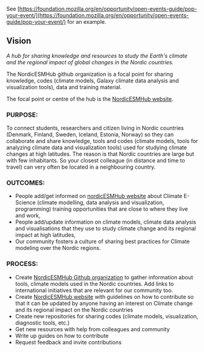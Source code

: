 
See [https://foundation.mozilla.org/en/opportunity/open-events-guide/pop-your-event/](https://foundation.mozilla.org/en/opportunity/open-events-guide/pop-your-event/) for an example.

## Vision

*A hub for sharing knowledge and resources to study the Earth's climate and the regional impact of global changes in the Nordic countries.*

The NordicESMHub github organization is a focal point for sharing knowledge, codes (climate models, Galaxy climate data analysis and visualization tools), data and training material.

The focal point or centre of the hub is the [NordicESMHub website](https://nordicesmhub.github.io/). 

### PURPOSE:

To connect students, researchers and citizen living in Nordic countries (Denmark, Finland, Sweden, Iceland, Estonia, Norway) so they can collaborate and share knowledge, tools and codes (climate models, tools for analyzing climate data and visualization tools) used for studying climate changes at high latitudes. The reason is that Nordic countries are large but with few inhabitants. So your closest colleague (in distance and time to travel) can very often be located in a neighbouring country.


### OUTCOMES:

- People add/get informed on [nordicESMHub website](https://nordicesmhub.github.io/) about Climate E-Science (climate modelling, data analysis and visualization, programming) training opportunities that are close to where they live and work,
- People add/update information on climate models, climate data analysis and visualisations that they use to study climate change and its regional impact at high latitudes,
- Our community fosters a culture of sharing best practices for Climate modeling over the Nordic regions.

### PROCESS:

- Create [NordicESMHub Github organization](https://github.com/NordicESMhub) to gather information about tools, climate models used in the Nordic countries. Add links to international initiatives that are relevant for our community too.
- Create [NordicESMHub website](https://nordicesmhub.github.io/) with guidelines on how to contribute so that it can be updated by anyone having an interest on Climate change and its regional impact on the Nordic countries
- Create new repositories for sharing codes (climate models, visualization, diagnostic tools, etc.)
- Get new resources with help from colleagues and community
- Write up guides on how to contribute
- Request feedback and invite contributions
